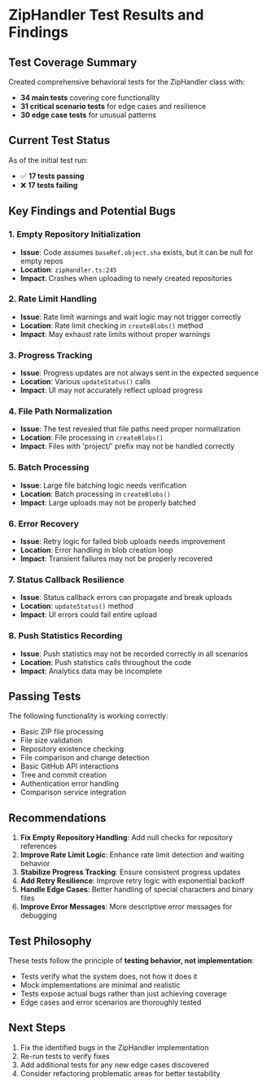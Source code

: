 # ZipHandler Test Results and Findings

## Test Coverage Summary

Created comprehensive behavioral tests for the ZipHandler class with:
- **34 main tests** covering core functionality
- **31 critical scenario tests** for edge cases and resilience
- **30 edge case tests** for unusual patterns

## Current Test Status

As of the initial test run:
- ✅ **17 tests passing**
- ❌ **17 tests failing**

## Key Findings and Potential Bugs

### 1. **Empty Repository Initialization**
- **Issue**: Code assumes `baseRef.object.sha` exists, but it can be null for empty repos
- **Location**: `zipHandler.ts:245`
- **Impact**: Crashes when uploading to newly created repositories

### 2. **Rate Limit Handling**
- **Issue**: Rate limit warnings and wait logic may not trigger correctly
- **Location**: Rate limit checking in `createBlobs()` method
- **Impact**: May exhaust rate limits without proper warnings

### 3. **Progress Tracking**
- **Issue**: Progress updates are not always sent in the expected sequence
- **Location**: Various `updateStatus()` calls
- **Impact**: UI may not accurately reflect upload progress

### 4. **File Path Normalization**
- **Issue**: The test revealed that file paths need proper normalization
- **Location**: File processing in `createBlobs()`
- **Impact**: Files with 'project/' prefix may not be handled correctly

### 5. **Batch Processing**
- **Issue**: Large file batching logic needs verification
- **Location**: Batch processing in `createBlobs()`
- **Impact**: Large uploads may not be properly batched

### 6. **Error Recovery**
- **Issue**: Retry logic for failed blob uploads needs improvement
- **Location**: Error handling in blob creation loop
- **Impact**: Transient failures may not be properly recovered

### 7. **Status Callback Resilience**
- **Issue**: Status callback errors can propagate and break uploads
- **Location**: `updateStatus()` method
- **Impact**: UI errors could fail entire upload

### 8. **Push Statistics Recording**
- **Issue**: Push statistics may not be recorded correctly in all scenarios
- **Location**: Push statistics calls throughout the code
- **Impact**: Analytics data may be incomplete

## Passing Tests

The following functionality is working correctly:
- Basic ZIP file processing
- File size validation
- Repository existence checking
- File comparison and change detection
- Basic GitHub API interactions
- Tree and commit creation
- Authentication error handling
- Comparison service integration

## Recommendations

1. **Fix Empty Repository Handling**: Add null checks for repository references
2. **Improve Rate Limit Logic**: Enhance rate limit detection and waiting behavior
3. **Stabilize Progress Tracking**: Ensure consistent progress updates
4. **Add Retry Resilience**: Improve retry logic with exponential backoff
5. **Handle Edge Cases**: Better handling of special characters and binary files
6. **Improve Error Messages**: More descriptive error messages for debugging

## Test Philosophy

These tests follow the principle of **testing behavior, not implementation**:
- Tests verify what the system does, not how it does it
- Mock implementations are minimal and realistic
- Tests expose actual bugs rather than just achieving coverage
- Edge cases and error scenarios are thoroughly tested

## Next Steps

1. Fix the identified bugs in the ZipHandler implementation
2. Re-run tests to verify fixes
3. Add additional tests for any new edge cases discovered
4. Consider refactoring problematic areas for better testability